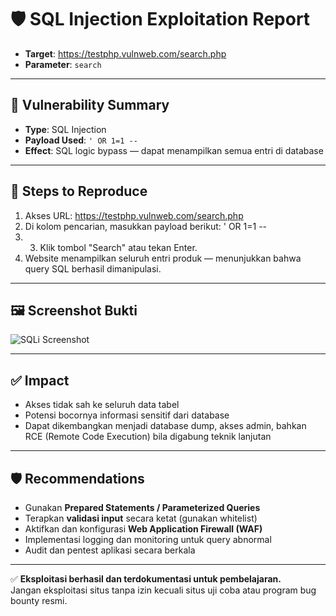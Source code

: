 # 🛡️ SQL Injection Exploitation Report

- **Target**: https://testphp.vulnweb.com/search.php  
- **Parameter**: `search`

---

## 🎯 Vulnerability Summary

- **Type**: SQL Injection
- **Payload Used**: `' OR 1=1 --`
- **Effect**: SQL logic bypass — dapat menampilkan semua entri di database

---

## 🧪 Steps to Reproduce

1. Akses URL: https://testphp.vulnweb.com/search.php
2. Di kolom pencarian, masukkan payload berikut: ' OR 1=1 --
3. 3. Klik tombol "Search" atau tekan Enter.
4. Website menampilkan seluruh entri produk — menunjukkan bahwa query SQL berhasil dimanipulasi.

---

## 🖼️ Screenshot Bukti

![SQLi Screenshot](images/sqli_testphp_vulnweb.png)

---

## ✅ Impact

- Akses tidak sah ke seluruh data tabel
- Potensi bocornya informasi sensitif dari database
- Dapat dikembangkan menjadi database dump, akses admin, bahkan RCE (Remote Code Execution) bila digabung teknik lanjutan

---

## 🛡️ Recommendations

- Gunakan **Prepared Statements / Parameterized Queries**
- Terapkan **validasi input** secara ketat (gunakan whitelist)
- Aktifkan dan konfigurasi **Web Application Firewall (WAF)**
- Implementasi logging dan monitoring untuk query abnormal
- Audit dan pentest aplikasi secara berkala

---

✅ **Eksploitasi berhasil dan terdokumentasi untuk pembelajaran.**  
Jangan eksploitasi situs tanpa izin kecuali situs uji coba atau program bug bounty resmi.
